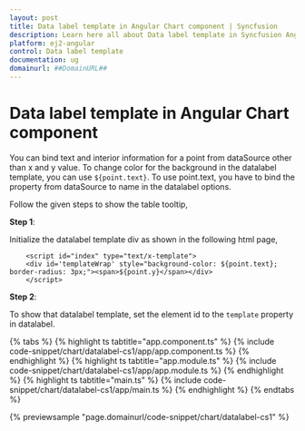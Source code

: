 ```yaml
---
layout: post
title: Data label template in Angular Chart component | Syncfusion
description: Learn here all about Data label template in Syncfusion Angular Chart component of Syncfusion Essential JS 2 and more.
platform: ej2-angular
control: Data label template 
documentation: ug
domainurl: ##DomainURL##
---
```


# Data label template in Angular Chart component

You can bind text and interior information for a point from dataSource other than x and y value. To change color for the background in the datalabel template, you can use `${point.text}`.
To use point.text, you have to bind the property from dataSource to name in the datalabel options.

Follow the given steps to show the table tooltip,

**Step 1**:

Initialize the datalabel template div as shown in the following html page,

```
    <script id="index" type="text/x-template">
    <div id='templateWrap' style="background-color: ${point.text}; border-radius: 3px;"><span>${point.y}</span></div>
    </script>
```

**Step 2**:

To show that datalabel template, set the element id to the `template` property in datalabel.

{% tabs %}
{% highlight ts tabtitle="app.component.ts" %}
{% include code-snippet/chart/datalabel-cs1/app/app.component.ts %}
{% endhighlight %}
{% highlight ts tabtitle="app.module.ts" %}
{% include code-snippet/chart/datalabel-cs1/app/app.module.ts %}
{% endhighlight %}
{% highlight ts tabtitle="main.ts" %}
{% include code-snippet/chart/datalabel-cs1/app/main.ts %}
{% endhighlight %}
{% endtabs %}
  
{% previewsample "page.domainurl/code-snippet/chart/datalabel-cs1" %}
